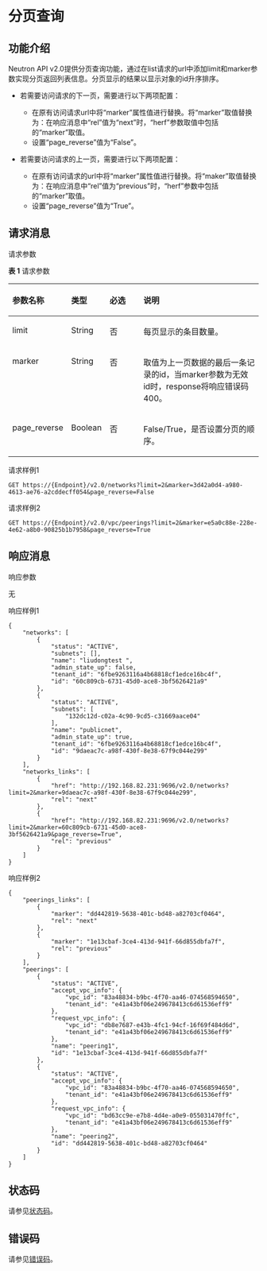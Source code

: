 # 分页查询<a name="vpc_version_0003"></a>

## 功能介绍<a name="section3385602995157"></a>

Neutron API v2.0提供分页查询功能，通过在list请求的url中添加limit和marker参数实现分页返回列表信息。分页显示的结果以显示对象的id升序排序。

-   若需要访问请求的下一页，需要进行以下两项配置：
    -   在原有访问请求url中将“marker”属性值进行替换。将“marker”取值替换为：在响应消息中“rel”值为“next”时，“herf”参数取值中包括的“marker”取值。
    -   设置“page\_reverse”值为“False”。

-   若需要访问请求的上一页，需要进行以下两项配置：
    -   在原有访问请求的url中将“marker”属性值进行替换。将“maker”取值替换为：在响应消息中“rel”值为“previous”时，“herf”参数中包括的“marker”取值。
    -   设置“page\_reverse”值为“True”。


## 请求消息<a name="section483652795144"></a>

请求参数

**表 1**  请求参数

<a name="table5621437795144"></a>
<table><thead align="left"><tr id="row2739272895144"><th class="cellrowborder" valign="top" width="16.971697169716972%" id="mcps1.2.5.1.1"><p id="p421851895144"><a name="p421851895144"></a><a name="p421851895144"></a>参数名称</p>
</th>
<th class="cellrowborder" valign="top" width="12.781278127812781%" id="mcps1.2.5.1.2"><p id="p615565295144"><a name="p615565295144"></a><a name="p615565295144"></a>类型</p>
</th>
<th class="cellrowborder" valign="top" width="15.491549154915493%" id="mcps1.2.5.1.3"><p id="p2884577095144"><a name="p2884577095144"></a><a name="p2884577095144"></a>必选</p>
</th>
<th class="cellrowborder" valign="top" width="54.75547554755475%" id="mcps1.2.5.1.4"><p id="p5480603395144"><a name="p5480603395144"></a><a name="p5480603395144"></a>说明</p>
</th>
</tr>
</thead>
<tbody><tr id="row1010368095144"><td class="cellrowborder" valign="top" width="16.971697169716972%" headers="mcps1.2.5.1.1 "><p id="p1309177695144"><a name="p1309177695144"></a><a name="p1309177695144"></a>limit</p>
</td>
<td class="cellrowborder" valign="top" width="12.781278127812781%" headers="mcps1.2.5.1.2 "><p id="p5380095395144"><a name="p5380095395144"></a><a name="p5380095395144"></a>String</p>
</td>
<td class="cellrowborder" valign="top" width="15.491549154915493%" headers="mcps1.2.5.1.3 "><p id="p6290990695144"><a name="p6290990695144"></a><a name="p6290990695144"></a>否</p>
</td>
<td class="cellrowborder" valign="top" width="54.75547554755475%" headers="mcps1.2.5.1.4 "><p id="p6253758795144"><a name="p6253758795144"></a><a name="p6253758795144"></a>每页显示的条目数量。</p>
</td>
</tr>
<tr id="row2596737495144"><td class="cellrowborder" valign="top" width="16.971697169716972%" headers="mcps1.2.5.1.1 "><p id="p2298257595144"><a name="p2298257595144"></a><a name="p2298257595144"></a>marker</p>
</td>
<td class="cellrowborder" valign="top" width="12.781278127812781%" headers="mcps1.2.5.1.2 "><p id="p4964932595144"><a name="p4964932595144"></a><a name="p4964932595144"></a>String</p>
</td>
<td class="cellrowborder" valign="top" width="15.491549154915493%" headers="mcps1.2.5.1.3 "><p id="p6217239995144"><a name="p6217239995144"></a><a name="p6217239995144"></a>否</p>
</td>
<td class="cellrowborder" valign="top" width="54.75547554755475%" headers="mcps1.2.5.1.4 "><p id="p279958295144"><a name="p279958295144"></a><a name="p279958295144"></a>取值为上一页数据的最后一条记录的id，当marker参数为无效id时，response将响应错误码400。</p>
</td>
</tr>
<tr id="row2519624195144"><td class="cellrowborder" valign="top" width="16.971697169716972%" headers="mcps1.2.5.1.1 "><p id="p2762967895144"><a name="p2762967895144"></a><a name="p2762967895144"></a>page_reverse</p>
</td>
<td class="cellrowborder" valign="top" width="12.781278127812781%" headers="mcps1.2.5.1.2 "><p id="p2341143595144"><a name="p2341143595144"></a><a name="p2341143595144"></a>Boolean</p>
</td>
<td class="cellrowborder" valign="top" width="15.491549154915493%" headers="mcps1.2.5.1.3 "><p id="p1727806495144"><a name="p1727806495144"></a><a name="p1727806495144"></a>否</p>
</td>
<td class="cellrowborder" valign="top" width="54.75547554755475%" headers="mcps1.2.5.1.4 "><p id="p5734595895144"><a name="p5734595895144"></a><a name="p5734595895144"></a>False/True，是否设置分页的顺序。</p>
</td>
</tr>
</tbody>
</table>

请求样例1

```
GET https://{Endpoint}/v2.0/networks?limit=2&marker=3d42a0d4-a980-4613-ae76-a2cddecff054&page_reverse=False
```

请求样例2

```
GET https://{Endpoint}/v2.0/vpc/peerings?limit=2&marker=e5a0c88e-228e-4e62-a8b0-90825b1b7958&page_reverse=True
```

## 响应消息<a name="section3454265995144"></a>

响应参数

无

响应样例1

```
{
    "networks": [
        {
            "status": "ACTIVE",
            "subnets": [],
            "name": "liudongtest ",
            "admin_state_up": false,
            "tenant_id": "6fbe9263116a4b68818cf1edce16bc4f",
            "id": "60c809cb-6731-45d0-ace8-3bf5626421a9"
        },
        {
            "status": "ACTIVE",
            "subnets": [
                "132dc12d-c02a-4c90-9cd5-c31669aace04"
            ],
            "name": "publicnet",
            "admin_state_up": true,
            "tenant_id": "6fbe9263116a4b68818cf1edce16bc4f",
            "id": "9daeac7c-a98f-430f-8e38-67f9c044e299"
        }
    ],
    "networks_links": [
        {
            "href": "http://192.168.82.231:9696/v2.0/networks?limit=2&marker=9daeac7c-a98f-430f-8e38-67f9c044e299",
            "rel": "next"
        },
        {
            "href": "http://192.168.82.231:9696/v2.0/networks?limit=2&marker=60c809cb-6731-45d0-ace8-3bf5626421a9&page_reverse=True",
            "rel": "previous"
        }
    ]
}
```

响应样例2

```
{
    "peerings_links": [
        {
            "marker": "dd442819-5638-401c-bd48-a82703cf0464",
            "rel": "next"
        },
        {
            "marker": "1e13cbaf-3ce4-413d-941f-66d855dbfa7f",
            "rel": "previous"
        }
    ],
    "peerings": [
        {
            "status": "ACTIVE",
            "accept_vpc_info": {
                "vpc_id": "83a48834-b9bc-4f70-aa46-074568594650",
                "tenant_id": "e41a43bf06e249678413c6d61536eff9"
            },
            "request_vpc_info": {
                "vpc_id": "db8e7687-e43b-4fc1-94cf-16f69f484d6d",
                "tenant_id": "e41a43bf06e249678413c6d61536eff9"
            },
            "name": "peering1",
            "id": "1e13cbaf-3ce4-413d-941f-66d855dbfa7f"
        },
        {
            "status": "ACTIVE",
            "accept_vpc_info": {
                "vpc_id": "83a48834-b9bc-4f70-aa46-074568594650",
                "tenant_id": "e41a43bf06e249678413c6d61536eff9"
            },
            "request_vpc_info": {
                "vpc_id": "bd63cc9e-e7b8-4d4e-a0e9-055031470ffc",
                "tenant_id": "e41a43bf06e249678413c6d61536eff9"
            },
            "name": "peering2",
            "id": "dd442819-5638-401c-bd48-a82703cf0464"
        }
    ]
}
```

## 状态码<a name="section31981619"></a>

请参见[状态码](状态码.md)。

## 错误码<a name="section85821649202813"></a>

请参见[错误码](错误码.md)。

